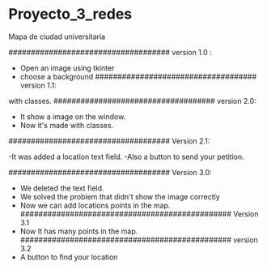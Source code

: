 # Proyecto_3_redes
Mapa de ciudad universitaria

####################################
version 1.0 :

- Open an image using tkinter
- choose a background
####################################
version 1.1:

with classes.
####################################
version 2.0:

- It show a image on the window.
- Now it's made with classes.

####################################
Version 2.1:

-It was added a location text field.
-Also a button to send your petition.

####################################
Version 3.0:

- We deleted the text field.
- We solved the problem that didn't show the image correctly
- Now we can add locations points in the map.
###############################################
Version 3.1
- Now It has many points in the map.
###############################################
version 3.2
- A button to find your location 
